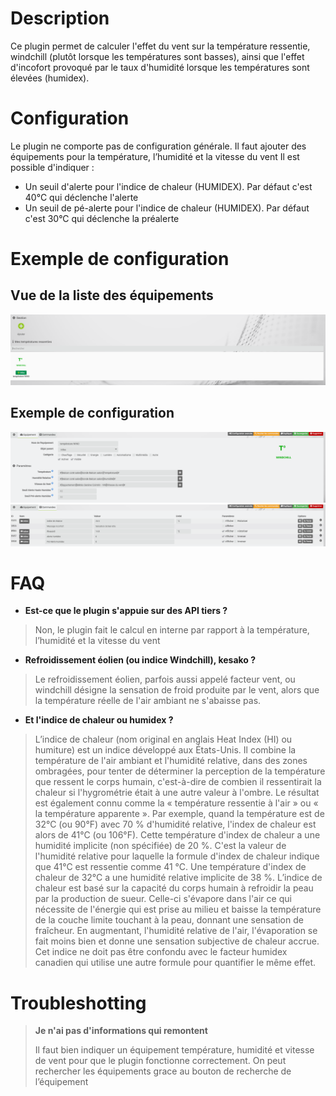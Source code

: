 # Description

Ce plugin permet de calculer l'effet du vent sur la température ressentie, windchill (plutôt lorsque les températures sont basses), ainsi que l'effet d'incofort provoqué par le taux d'humidité lorsque les températures sont élevées (humidex).

# Configuration

Le plugin ne comporte pas de configuration générale.
Il faut ajouter des équipements pour la température, l’humidité et la vitesse du vent
Il est possible d'indiquer :
- Un seuil d'alerte pour l'indice de chaleur (HUMIDEX). Par défaut c'est 40°C qui déclenche l'alerte
- Un seuil de pé-alerte pour l'indice de chaleur (HUMIDEX). Par défaut c'est 30°C qui déclenche la préalerte

# Exemple de configuration
## Vue de la liste des équipements

![exemple vue d'ensemble](../images/vue.png)

## Exemple de configuration

![exemple équipement](../images/equipement.png)
![exemple commandes](../images/commandes.png)

# FAQ

-   **Est-ce que le plugin s'appuie sur des API tiers ?**

>Non, le plugin fait le calcul en interne par rapport à la température, l’humidité et la vitesse du vent

-   **Refroidissement éolien (ou indice Windchill), kesako ?**

>Le refroidissement éolien, parfois aussi appelé facteur vent, ou windchill désigne la sensation de froid produite par le vent, alors que la température réelle de l'air ambiant ne s'abaisse pas.

-   **Et l'indice de chaleur ou humidex ?**

>L’indice de chaleur (nom original en anglais Heat Index (HI) ou humiture) est un indice développé aux États-Unis. Il combine la température de l'air ambiant et l'humidité relative, dans des zones ombragées, pour tenter de déterminer la perception de la température que ressent le corps humain, c'est-à-dire de combien il ressentirait la chaleur si l'hygrométrie était à une autre valeur à l'ombre. Le résultat est également connu comme la « température ressentie à l'air » ou « la température apparente ». Par exemple, quand la température est de 32°C (ou 90°F) avec 70 % d'humidité relative, l'index de chaleur est alors de 41°C (ou 106°F). Cette température d'index de chaleur a une humidité implicite (non spécifiée) de 20 %. C'est la valeur de l'humidité relative pour laquelle la formule d'index de chaleur indique que 41°C est ressentie comme 41 °C. Une température d'index de chaleur de 32°C a une humidité relative implicite de 38 %.
>L’indice de chaleur est basé sur la capacité du corps humain à refroidir la peau par la production de sueur. Celle-ci s'évapore dans l'air ce qui nécessite de l'énergie qui est prise au milieu et baisse la température de la couche limite touchant à la peau, donnant une sensation de fraîcheur. En augmentant, l'humidité relative de l'air, l'évaporation se fait moins bien et donne une sensation subjective de chaleur accrue. Cet indice ne doit pas être confondu avec le facteur humidex canadien qui utilise une autre formule pour quantifier le même effet.

# Troubleshotting

> **Je n'ai pas d'informations qui remontent**
>
>Il faut bien indiquer un équipement température, humidité et vitesse de vent pour que le plugin fonctionne correctement.
>On peut rechercher les équipements grace au bouton de recherche de l’équipement